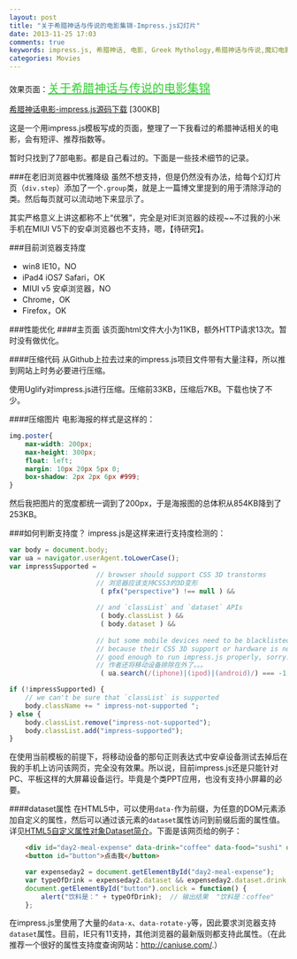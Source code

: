 ```yaml
---
layout: post
title: "关于希腊神话与传说的电影集锦-Impress.js幻灯片"
date: 2013-11-25 17:03
comments: true
keywords: impress.js, 希腊神话, 电影, Greek Mythology,希腊神话与传说,魔幻电影
categories: Movies
---
```


效果页面：<a href="{{ root_url }}/blog/impressPages/greek_mythology_movies.html" target="_blank" style="font-size:1.5em;color:#32cd32;">关于希腊神话与传说的电影集锦</a>

<a href="{{ root_url }}/files/source/impressPages.zip">希腊神话电影-impress.js源码下载</a> [300KB]

这是一个用impress.js模板写成的页面，整理了一下我看过的希腊神话相关的电影，会有短评、推荐指数等。

暂时只找到了7部电影。都是自己看过的。下面是一些技术细节的记录。
<!-- more -->

###在老旧浏览器中优雅降级
虽然不想支持，但是仍然没有办法，给每个幻灯片页（`div.step`）添加了一个`.group`类，就是上一篇博文里提到的用于清除浮动的类。然后每页就可以流动地下来显示了。

其实严格意义上讲这都称不上“优雅”，完全是对IE浏览器的歧视~~不过我的小米手机在MIUI V5下的安卓浏览器也不支持，嗯，【待研究】。

###目前浏览器支持度

+ win8 IE10，NO
+ iPad4 iOS7 Safari，OK
+ MIUI v5 安卓浏览器，NO
+ Chrome，OK
+ Firefox，OK

###性能优化
####主页面
该页面html文件大小为11KB，额外HTTP请求13次。暂时没有做优化。

####压缩代码
从Github上拉去过来的impress.js项目文件带有大量注释，所以推到网站上时务必要进行压缩。

使用Uglify对impress.js进行压缩。压缩前33KB，压缩后7KB。下载也快了不少。

####压缩图片
电影海报的样式是这样的：
``` css
img.poster{
    max-width: 200px;
    max-height: 300px;
    float: left;
    margin: 10px 20px 5px 0;
    box-shadow: 2px 2px 6px #999;
}
```
然后我把图片的宽度都统一调到了200px，于是海报图的总体积从854KB降到了253KB。

###如何判断支持度？
impress.js是这样来进行支持度检测的：
``` javascript
var body = document.body;
var ua = navigator.userAgent.toLowerCase();
var impressSupported = 
                      // browser should support CSS 3D transtorms
                      // 浏览器应该支持CSS3的3D变形
                       ( pfx("perspective") !== null ) &&
                       
                      // and `classList` and `dataset` APIs
                       ( body.classList ) &&
                       ( body.dataset ) &&
                       
                      // but some mobile devices need to be blacklisted,
                      // because their CSS 3D support or hardware is not
                      // good enough to run impress.js properly, sorry...
                      // 作者还将移动设备排除在外了。。。
                       ( ua.search(/(iphone)|(ipod)|(android)/) === -1 );

if (!impressSupported) {
    // we can't be sure that `classList` is supported
    body.className += " impress-not-supported ";
} else {
    body.classList.remove("impress-not-supported");
    body.classList.add("impress-supported");
}
```
在使用当前模板的前提下，将移动设备的那句正则表达式中安卓设备测试去掉后在我的手机上访问该网页，完全没有效果。所以说，目前impress.js还是只能针对PC、平板这样的大屏幕设备运行。毕竟是个类PPT应用，也没有支持小屏幕的必要。

####dataset属性
在HTML5中，可以使用`data-`作为前缀，为任意的DOM元素添加自定义的属性，然后可以通过该元素的`dataset`属性访问到前缀后面的属性值。详见<a href="http://www.zhangxinxu.com/wordpress/2011/06/html5%E8%87%AA%E5%AE%9A%E4%B9%89%E5%B1%9E%E6%80%A7%E5%AF%B9%E8%B1%A1dataset%E7%AE%80%E4%BB%8B/" target="_blank">HTML5自定义属性对象Dataset简介</a>。下面是该网页给的例子：

``` html HTML代码：
	<div id="day2-meal-expense" data-drink="coffee" data-food="sushi" data-meal="lunch">¥20.12</div>
	<button id="button">点击我</button>
```
``` javascript JS代码：
	var expenseday2 = document.getElementById("day2-meal-expense");  
	var typeOfDrink = expenseday2.dataset && expenseday2.dataset.drink;
	document.getElementById("button").onclick = function() {
	    alert("饮料是：" + typeOfDrink);  // 输出结果  "饮料是：coffee"
	};
```
在impress.js里使用了大量的`data-x`、`data-rotate-y`等，因此要求浏览器支持`dataset`属性。目前，IE只有11支持，其他浏览器的最新版则都支持此属性。（在此推荐一个很好的属性支持度查询网站：<a href="http://caniuse.com/" target="_blank">http://caniuse.com/</a>.）